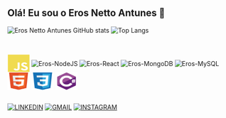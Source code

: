 ## Olá! Eu sou o Eros Netto Antunes 👋

![Eros Netto Antunes GitHub stats](https://github-readme-stats.vercel.app/api?username=ErosNetto&theme=dark&show_icons=true)
![Top Langs](https://github-readme-stats.vercel.app/api/top-langs/?username=ErosNetto&layout=compact&theme=dark)

##

<div style="display: inline block"><br/>
  <img align="center" height="40" width="50" alt="Eros-JS" src="https://raw.githubusercontent.com/devicons/devicon/master/icons/javascript/javascript-plain.svg" />
  <img align="center" height="40" width="50" alt="Eros-NodeJS" src="https://camo.githubusercontent.com/df61211d5ac68410ead9faddfcc405f0d7e1c47e9323ebebfd2212446a3acf8d/68747470733a2f2f63646e2e6a7364656c6976722e6e65742f67682f64657669636f6e732f64657669636f6e406c61746573742f69636f6e732f6e6f64656a732f6e6f64656a732d6f726967696e616c2e737667" />
  <img align="center" height="40" width="50" alt="Eros-React" src="https://camo.githubusercontent.com/c8fada00fabc110a5651fd489a98277b0c005a709d69c9dcc1ab3d8bde074510/68747470733a2f2f63646e2e6a7364656c6976722e6e65742f67682f64657669636f6e732f64657669636f6e406c61746573742f69636f6e732f72656163742f72656163742d6f726967696e616c2e737667" />
  <img align="center" height="40" width="50" alt="Eros-MongoDB" src="https://camo.githubusercontent.com/372ddcc1f13363e6e4e3d998571674bce6c902117b6796df4a24fef9eddef5ea/68747470733a2f2f63646e2e6a7364656c6976722e6e65742f67682f64657669636f6e732f64657669636f6e406c61746573742f69636f6e732f6d6f6e676f64622f6d6f6e676f64622d6f726967696e616c2e737667" />
  <img align="center" height="40" width="50" alt="Eros-MySQL" src="https://cdn.jsdelivr.net/gh/devicons/devicon@latest/icons/mysql/mysql-original.svg" />
  <img align="center" height="40" width="50" alt="Eros-HTML5" src="https://raw.githubusercontent.com/devicons/devicon/master/icons/html5/html5-original.svg" />
  <img align="center" height="40" width="50" alt="Eros-CSS" src="https://raw.githubusercontent.com/devicons/devicon/master/icons/css3/css3-original.svg" />
  <img align="center" height="40" width="50" alt="Eros-Csharp" src="https://raw.githubusercontent.com/devicons/devicon/master/icons/csharp/csharp-original.svg" />
</div>

##

[![LINKEDIN](https://img.shields.io/badge/LinkedIn-0077B5?style=for-the-badge&logo=linkedin&logoColor=white)](https://www.linkedin.com/in/eros-netto/)
[![GMAIL](https://img.shields.io/badge/Gmail-D14836?style=for-the-badge&logo=gmail&logoColor=white)](mailto:erosnetto1002@gmail.com)
[![INSTAGRAM](https://img.shields.io/badge/Instagram-E4405F?style=for-the-badge&logo=instagram&logoColor=white)](https://www.instagram.com/eros_netto)
